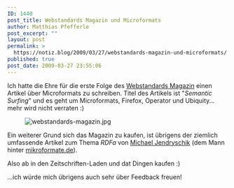 ```yaml
---
ID: 1440
post_title: Webstandards Magazin und Microformats
author: Matthias Pfefferle
post_excerpt: ""
layout: post
permalink: >
  https://notiz.blog/2009/03/27/webstandards-magazin-und-microformats/
published: true
post_date: 2009-03-27 23:55:06
---
```

<!-- wp:paragraph -->
<p>Ich hatte die Ehre für die erste Folge des <a href="http://www.webstandards-magazin.de/">Webstandards Magazin</a> einen Artikel über Microformats zu schreiben. Titel des Artikels ist "<em>Semantic Surfing</em>" und es geht um Microformats, Firefox, Operator und Ubiquity... mehr wird nicht verraten :)</p>
<!-- /wp:paragraph -->

<!-- wp:image {"align":"center"} -->
<figure class="wp-block-image aligncenter"><img src="https://notiz.blog/wp-content/uploads/2009/03/webstandards-magazin.jpg" alt="webstandards-magazin.jpg" /></figure>
<!-- /wp:image -->

<!-- wp:paragraph -->
<p>Ein weiterer Grund sich das Magazin zu kaufen, ist übrigens der ziemlich umfassende Artikel zum Thema <em>RDFa</em> von <a href="http://jendryschik.de/">Michael Jendryschik</a> (dem Mann hinter <a href="http://mikroformate.de">mikroformate.de</a>). </p>
<!-- /wp:paragraph -->

<!-- wp:paragraph -->
<p>Also ab in den Zeitschriften-Laden und dat Dingen kaufen :)</p>
<!-- /wp:paragraph -->

<!-- wp:paragraph -->
<p>...ich würde mich übrigens auch sehr über Feedback freuen!</p>
<!-- /wp:paragraph -->